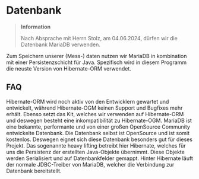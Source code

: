 # Datenbank

> **Information**
>
> Nach Absprache mit Herrn Stolz, am 04.06.2024, dürfen wir die Datenbank MariaDB verwenden.


Zum Speichern unserer (Mess-) daten nutzen wir MariaDB in kombination mit einer
Persistenzschicht für Java. Spezifisch wird in diesem Programm die neuste Version
von Hibernate-ORM verwendet.


## FAQ 
<deflist collapsible="true">
    <def title="Warum Hibernate-ORM anstelle von Hibernate-OGM?" default-state="collapsed">
        Hibernate-ORM wird noch aktiv von den Entwicklern gewartet und entwickelt, 
        während Hibernate-OGM keinen Support und Bugfixes mehr erhält. Ebenso setzt das Kit,
        welches wir verwenden auf Hibernate-ORM und deswegen besteht eine inkompatibilität
        zu Hibernate-OGM.
    </def>
    <def title="Warum MariaDB?" default-state="collapsed">
        MariaDB ist eine bekannte, performante und von einer großen OpenSource Community
        entwickelte Datenbank. Die Datenbank selbst ist OpenSource und ist somit kostenlos.
        Deswegen eignet sich diese Datenbank besonders gut für dieses Projekt.
    </def>
    <def title="Wie genau sprecht ihr die Datenbank an?" default-state="collapsed">
        Das sogenannte heavy lifting betreibt hier Hibernate, welches für uns die Persistenz
        der erstellten Java-Objekte übernimmt. Diese Objekte werden Serialisiert und auf
        Datenbankfelder gemappt. Hinter Hibernate läuft der normale JDBC-Treiber von MariaDB,
        welcher die Verbindung zur Datenbank bereitstellt.
    </def>
</deflist>